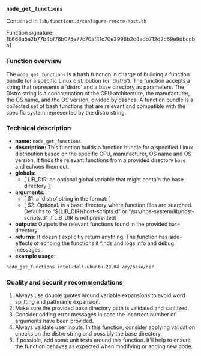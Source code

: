 ### `node_get_functions`

Contained in `lib/functions.d/configure-remote-host.sh`

Function signature: 1b666a5e2b77b4bf76b075e77c70af41c70e3996b2c4adb712d2c69e9dbccba1

### Function overview

The `node_get_functions` is a bash function in charge of building a function bundle for a specific Linux distribution (or 'distro'). The function accepts a string that represents a 'distro' and a base directory as parameters. The Distro string is a concatenation of the CPU architecture, the manufacturer, the OS name, and the OS version, divided by dashes. A function bundle is a collected set of bash functions that are relevant and compatible with the specific system represented by the distro string.

### Technical description

- **name:** `node_get_functions`
- **description:** This function builds a function bundle for a specified Linux distribution based on the specific CPU, manufacturer, OS name and OS version. It finds the relevant functions from a provided directory `base` and echoes them out.
- **globals:** 
    - [ LIB_DIR: an optional global variable that might contain the base directory ]
- **arguments:** 
    - [ $1: a 'distro' string in the format: <cpu-mfr-osname-osver> ]
    - [ $2: Optional. is a base directory where function files are searched. Defaults to "${LIB_DIR}/host-scripts.d" or "/srv/hps-system/lib/host-scripts.d" if LIB_DIR is not presented]
- **outputs:** Outputs the relevant functions found in the provided `base` directory.
- **returns:** It doesn't explicitly return anything. The function has side-effects of echoing the functions it finds and logs info and debug messages.
- **example usage:**

```bash
node_get_functions intel-dell-ubuntu-20.04 /my/base/dir
```

### Quality and security recommendations

1. Always use double quotes around variable expansions to avoid word splitting and pathname expansion.
2. Make sure the provided base directory path is validated and sanitized.
3. Consider adding error messages in case the incorrect number of arguments have been provided.
4. Always validate user inputs. In this function, consider applying validation checks on the distro string and possibly the base directory.
5. If possible, add some unit tests around this function. It'll help to ensure the function behaves as expected when modifying or adding new code.

